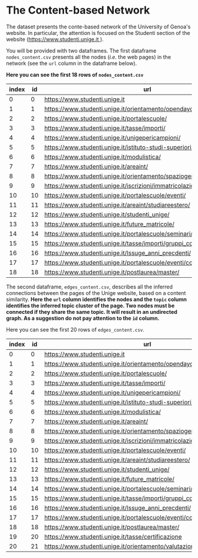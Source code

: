
# The Content-based Network

The dataset presents the conte-based network of the University of Genoa's website. In particular, the attention is focused on the Studenti section of the website ([https://www.studenti.unige.it ](Hidden_landing_URL)).

You will be provided with two dataframes.
The first dataframe `nodes_content.csv` presents all the nodes (_i.e._ the web pages) in the network (see the `url` column in the dataframe below).

**Here you can see the first 18 rows of `nodes_content.csv`**

|index|id                                                                                                                                                                                                    |url                                                                                                                                                                                                                            |
|------|------------------------------------------------------------------------------------------------------------------------------------------------------------------------------------------------------|-------------------------------------------------------------------------------------------------------------------------------------------------------------------------------------------------------------------------------|
|0     |0                                                                                                                                                                                                     |https://www.studenti.unige.it                                                                                                                                                                                                  |
|1     |1                                                                                                                                                                                                     |https://www.studenti.unige.it/orientamento/opendaycorsi/                                                                                                                                                                       |
|2     |2                                                                                                                                                                                                     |https://www.studenti.unige.it/portalescuole/                                                                                                                                                                                   |
|3     |3                                                                                                                                                                                                     |https://www.studenti.unige.it/tasse/importi/                                                                                                                                                                                   |
|4     |4                                                                                                                                                                                                     |https://www.studenti.unige.it/unigepericampioni/                                                                                                                                                                               |
|5     |5                                                                                                                                                                                                     |https://www.studenti.unige.it/istituto-studi-superiori-issuge/                                                                                                                                                                 |
|6     |6                                                                                                                                                                                                     |https://www.studenti.unige.it/modulistica/                                                                                                                                                                                     |
|7     |7                                                                                                                                                                                                     |https://www.studenti.unige.it/areaint/                                                                                                                                                                                         |
|8     |8                                                                                                                                                                                                     |https://www.studenti.unige.it/orientamento/spaziogenitori/                                                                                                                                                                     |
|9     |9                                                                                                                                                                                                     |https://www.studenti.unige.it/iscrizioni/immatricolazioni/preiscrizioni_test/                                                                                                                                                  |
|10    |10                                                                                                                                                                                                    |https://www.studenti.unige.it/portalescuole/eventi/                                                                                                                                                                            |
|11    |11                                                                                                                                                                                                    |https://www.studenti.unige.it/areaint/studiareestero/                                                                                                                                                                          |
|12    |12                                                                                                                                                                                                    |https://www.studenti.unige.it/studenti_unige/                                                                                                                                                                                  |
|13    |13                                                                                                                                                                                                    |https://www.studenti.unige.it/future_matricole/                                                                                                                                                                                |
|14    |14                                                                                                                                                                                                    |https://www.studenti.unige.it/portalescuole/seminari/                                                                                                                                                                          |
|15    |15                                                                                                                                                                                                    |https://www.studenti.unige.it/tasse/importi/gruppi_contributivi/                                                                                                                                                               |
|16    |16                                                                                                                                                                                                    |https://www.studenti.unige.it/Issuge_anni_precdenti/                                                                                                                                                                           |
|17    |17                                                                                                                                                                                                    |https://www.studenti.unige.it/portalescuole/eventi/convegnoasl_atti/                                                                                                                                                           |
|18    |18                                                                                                                                                                                                    |https://www.studenti.unige.it/postlaurea/master/                                                                                                                                                                               |




The second dataframe, `edges_content.csv`, describes all the inferred connections between the pages of the Unige website, based on a content similarity.
**Here the `url` column identifies the  nodes and the `topic` column identifies the inferred topic cluster of the page. Two nodes must be connected if they share the same topic. It will result in an undirected graph. As a suggestion do not pay attention to the `id` column.** 

Here you can see the first 20 rows of `edges_content.csv`.

|index|id                                                                                                                                                                                                    |url                                                                                                                                                                                                                            |topic|
|------|------------------------------------------------------------------------------------------------------------------------------------------------------------------------------------------------------|-------------------------------------------------------------------------------------------------------------------------------------------------------------------------------------------------------------------------------|-----|
|0     |0                                                                                                                                                                                                     |https://www.studenti.unige.it                                                                                                                                                                                                  |2    |
|1     |1                                                                                                                                                                                                     |https://www.studenti.unige.it/orientamento/opendaycorsi/                                                                                                                                                                       |1    |
|2     |2                                                                                                                                                                                                     |https://www.studenti.unige.it/portalescuole/                                                                                                                                                                                   |1    |
|3     |3                                                                                                                                                                                                     |https://www.studenti.unige.it/tasse/importi/                                                                                                                                                                                   |2    |
|4     |4                                                                                                                                                                                                     |https://www.studenti.unige.it/unigepericampioni/                                                                                                                                                                               |4    |
|5     |5                                                                                                                                                                                                     |https://www.studenti.unige.it/istituto-studi-superiori-issuge/                                                                                                                                                                 |1    |
|6     |6                                                                                                                                                                                                     |https://www.studenti.unige.it/modulistica/                                                                                                                                                                                     |2    |
|7     |7                                                                                                                                                                                                     |https://www.studenti.unige.it/areaint/                                                                                                                                                                                         |2    |
|8     |8                                                                                                                                                                                                     |https://www.studenti.unige.it/orientamento/spaziogenitori/                                                                                                                                                                     |1    |
|9     |9                                                                                                                                                                                                     |https://www.studenti.unige.it/iscrizioni/immatricolazioni/preiscrizioni_test/                                                                                                                                                  |2    |
|10    |10                                                                                                                                                                                                    |https://www.studenti.unige.it/portalescuole/eventi/                                                                                                                                                                            |1    |
|11    |11                                                                                                                                                                                                    |https://www.studenti.unige.it/areaint/studiareestero/                                                                                                                                                                          |1    |
|12    |12                                                                                                                                                                                                    |https://www.studenti.unige.it/studenti_unige/                                                                                                                                                                                  |4    |
|13    |13                                                                                                                                                                                                    |https://www.studenti.unige.it/future_matricole/                                                                                                                                                                                |1    |
|14    |14                                                                                                                                                                                                    |https://www.studenti.unige.it/portalescuole/seminari/                                                                                                                                                                          |1    |
|15    |15                                                                                                                                                                                                    |https://www.studenti.unige.it/tasse/importi/gruppi_contributivi/                                                                                                                                                               |1    |
|16    |16                                                                                                                                                                                                    |https://www.studenti.unige.it/Issuge_anni_precdenti/                                                                                                                                                                           |2    |
|17    |17                                                                                                                                                                                                    |https://www.studenti.unige.it/portalescuole/eventi/convegnoasl_atti/                                                                                                                                                           |3    |
|18    |18                                                                                                                                                                                                    |https://www.studenti.unige.it/postlaurea/master/                                                                                                                                                                               |3    |
|19    |20                                                                                                                                                                                                    |https://www.studenti.unige.it/tasse/certificazione                                                                                                                                                                             |4    |
|20    |21                                                                                                                                                                                                    |https://www.studenti.unige.it/orientamento/valutazione                                                                                                                                                                         |1    |
